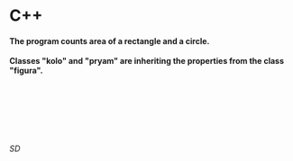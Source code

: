 # C++

#### The program counts area of a rectangle and a circle.<br/>

__Classes "kolo" and "pryam" are inheriting the properties from the class "figura".__<br/><br/><br/><br/><br/><br/><br/>
###### SD
